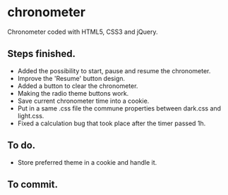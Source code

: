 # chronometer

Chronometer coded with HTML5, CSS3 and jQuery.

## Steps finished.

* Added the possibility to start, pause and resume the chronometer.
* Improve the 'Resume' button design.
* Added a button to clear the chronometer.
* Making the radio theme buttons work.
* Save current chronometer time into a cookie.
* Put in a same .css file the commune properties between dark.css and light.css.
* Fixed a calculation bug that took place after the timer passed 1h.

## To do.

* Store preferred theme in a cookie and handle it.

## To commit.
